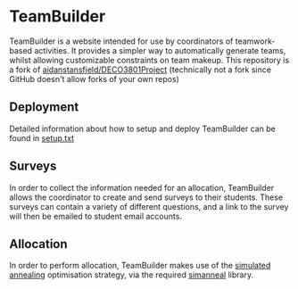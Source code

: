 # TeamBuilder
TeamBuilder is a website intended for use by coordinators of teamwork-based activities. It provides a simpler way to automatically generate  teams, whilst allowing customizable constraints on team makeup. This repository is a fork of [aidanstansfield/DECO3801Project](https://github.com/aidanstansfield/DECO3801Project) (technically not a fork since GitHub doesn't allow forks of your own repos)

## Deployment
Detailed information about how to setup and deploy TeamBuilder can be found in [setup.txt](doc/setup.txt)

## Surveys
In order to collect the information needed for an allocation, TeamBuilder allows the coordinator to create and send surveys to their students. These surveys can contain a variety of different questions, and a link to the survey will then be emailed to student email accounts. 

## Allocation
In order to perform allocation, TeamBuilder makes use of the [simulated annealing](https://en.wikipedia.org/wiki/Simulated_annealing) optimisation strategy, via the required [simanneal](https://pypi.org/project/simanneal/) library.

